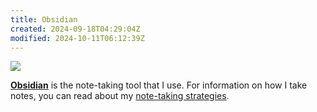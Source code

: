 ```yaml
---
title: Obsidian
created: 2024-09-18T04:29:04Z
modified: 2024-10-11T06:12:39Z
---
```


<div class="banner">

![](../blog/20240607175533-graph.png)

</div>

**[Obsidian](../notes/obsidian.md)** is the note-taking tool that I use. For information on how I take notes, you can read about my [note-taking strategies](../notes/note-taking-strategy.md).
